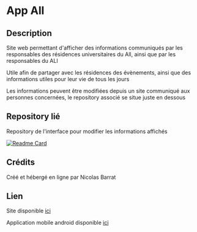 # App All

## Description

Site web permettant d'afficher des informations communiqués par les responsables des résidences universitaires du All, ainsi que par les responsables du ALl

Utile afin de partager avec les résidences des évènements, ainsi que des informations utiles pour leur vie de tous les jours

Les informations peuvent être modifiées depuis un site communiqué aux personnes concernées, le repository associé se situe juste en dessous

## Repository lié

Repository de l'interface pour modifier les informations affichés

[![Readme Card](https://github-readme-stats.vercel.app/api/pin/?username=nicolegrimpeur&repo=interfaceAppAll&theme=vision-friendly-dark)](https://github.com/nicolegrimpeur/interfaceAppAll)


## Crédits

Créé et hébergé en ligne par Nicolas Barrat

## Lien 

Site disponible [ici](nicob.ovh/all "nicob.ovh/all")

Application mobile android disponible [ici](https://play.google.com/store/apps/details?id=appAll.ionic.all "Lien vers le Google Play Store")

